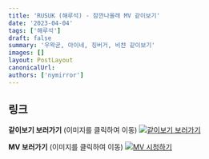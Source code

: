```yaml
---
title: 'RUSUK (해루석) - 잠깐나올래 MV 같이보기'
date: '2023-04-04'
tags: ['해루석']
draft: false
summary: '우왁굳, 아이네, 징버거, 비챤 같이보기'
images: []
layout: PostLayout
canonicalUrl:
authors: ['nymirror']
---
```


## 링크

**같이보기 보러가기** (이미지를 클릭하여 이동)
[![같이보기 보러가기](https://cdn.discordapp.com/attachments/1136601898116464710/1137050327938506852/logo.png)](https://cafe.naver.com/steamindiegame/10624730)

**MV 보러가기** (이미지를 클릭하여 이동)
[![MV 시청하기](https://i.ytimg.com/vi/pDzR-0_zwXk/maxresdefault.jpg)](https://youtu.be/pDzR-0_zwXk)
